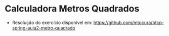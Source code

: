 # Calculadora Metros Quadrados

- Resolução do exercício disponível em: https://github.com/mtocura/btcp-spring-aula2-metro-quadrado